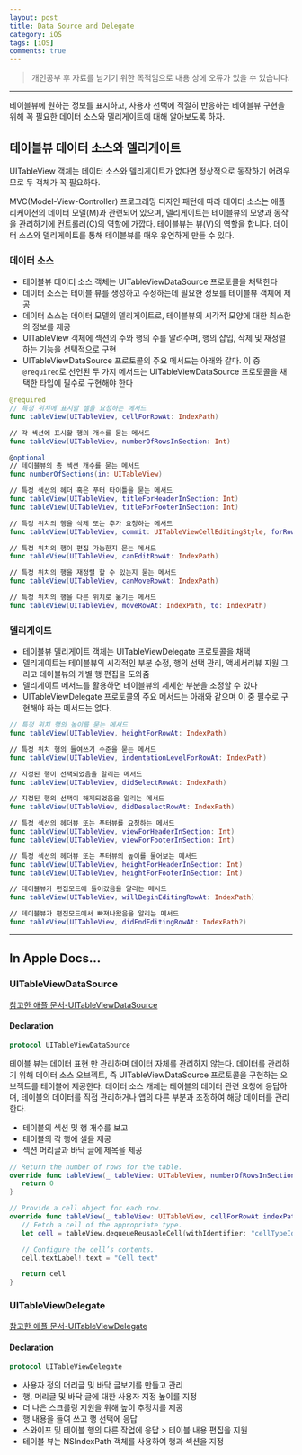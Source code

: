 ```yaml
---
layout: post
title: Data Source and Delegate
category: iOS
tags: [iOS]
comments: true
---
```


> 개인공부 후 자료를 남기기 위한 목적임으로 내용 상에 오류가 있을 수 있습니다.    

<hr>

테이블뷰에 원하는 정보를 표시하고, 사용자 선택에 적절히 반응하는 테이블뷰 구현을 위해 꼭 필요한 데이터 소스와 델리게이트에 대해 알아보도록 하자.


## 테이블뷰 데이터 소스와 델리게이트

UITableView 객체는 데이터 소스와 델리게이트가 없다면 정상적으로 동작하기 어려우므로 두 객체가 꼭 필요하다.

MVC(Model-View-Controller) 프로그래밍 디자인 패턴에 따라 데이터 소스는 애플리케이션의 데이터 모델(M)과 관련되어 있으며, 델리게이트는 테이블뷰의 모양과 동작을 관리하기에 컨트롤러(C)의 역할에 가깝다. 테이블뷰는 뷰(V)의 역할을 합니다. 데이터 소스와 델리게이트를 통해 테이블뷰를 매우 유연하게 만들 수 있다.


### 데이터 소스

- 테이블뷰 데이터 소스 객체는 UITableViewDataSource 프로토콜을 채택한다
- 데이터 소스는 테이블 뷰를 생성하고 수정하는데 필요한 정보를 테이블뷰 객체에 제공
- 데이터 소스는 데이터 모델의 델리게이트로, 테이블뷰의 시각적 모양에 대한 최소한의 정보를 제공
- UITableView 객체에 섹션의 수와 행의 수를 알려주며, 행의 삽입, 삭제 및 재정렬하는 기능을 선택적으로 구현
- UITableViewDataSource 프로토콜의 주요 메서드는 아래와 같다. 이 중 `@required`로 선언된 두 가지 메서드는 UITableViewDataSource 프로토콜을 채택한 타입에 필수로 구현해야 한다

```swift
@required
// 특정 위치에 표시할 셀을 요청하는 메서드
func tableView(UITableView, cellForRowAt: IndexPath)

// 각 섹션에 표시할 행의 개수를 묻는 메서드
func tableView(UITableView, numberOfRowsInSection: Int)

@optional
// 테이블뷰의 총 섹션 개수를 묻는 메서드
func numberOfSections(in: UITableView)

// 특정 섹션의 헤더 혹은 푸터 타이틀을 묻는 메서드
func tableView(UITableView, titleForHeaderInSection: Int)
func tableView(UITableView, titleForFooterInSection: Int)

// 특정 위치의 행을 삭제 또는 추가 요청하는 메서드
func tableView(UITableView, commit: UITableViewCellEditingStyle, forRowAt: IndexPath)

// 특정 위치의 행이 편집 가능한지 묻는 메서드
func tableView(UITableView, canEditRowAt: IndexPath)

// 특정 위치의 행을 재정렬 할 수 있는지 묻는 메서드
func tableView(UITableView, canMoveRowAt: IndexPath)

// 특정 위치의 행을 다른 위치로 옮기는 메서드
func tableView(UITableView, moveRowAt: IndexPath, to: IndexPath)
```


### 델리게이트

- 테이블뷰 델리게이트 객체는 UITableViewDelegate 프로토콜을 채택
- 델리게이트는 테이블뷰의 시각적인 부분 수정, 행의 선택 관리, 액세서리뷰 지원 그리고 테이블뷰의 개별 행 편집을 도와줌
- 델리게이트 메서드를 활용하면 테이블뷰의 세세한 부분을 조정할 수 있다
- UITableViewDelegate 프로토콜의 주요 메서드는 아래와 같으며 이 중 필수로 구현해야 하는 메서드는 없다.

```swift
// 특정 위치 행의 높이를 묻는 메서드
func tableView(UITableView, heightForRowAt: IndexPath)

// 특정 위치 행의 들여쓰기 수준을 묻는 메서드
func tableView(UITableView, indentationLevelForRowAt: IndexPath)

// 지정된 행이 선택되었음을 알리는 메서드
func tableView(UITableView, didSelectRowAt: IndexPath)

// 지정된 행의 선택이 해제되었음을 알리는 메서드
func tableView(UITableView, didDeselectRowAt: IndexPath)

// 특정 섹션의 헤더뷰 또는 푸터뷰를 요청하는 메서드
func tableView(UITableView, viewForHeaderInSection: Int)
func tableView(UITableView, viewForFooterInSection: Int)

// 특정 섹션의 헤더뷰 또는 푸터뷰의 높이를 물어보는 메서드
func tableView(UITableView, heightForHeaderInSection: Int)
func tableView(UITableView, heightForFooterInSection: Int)

// 테이블뷰가 편집모드에 들어갔음을 알리는 메서드
func tableView(UITableView, willBeginEditingRowAt: IndexPath)

// 테이블뷰가 편집모드에서 빠져나왔음을 알리는 메서드
func tableView(UITableView, didEndEditingRowAt: IndexPath?)
```


<hr>

## In Apple Docs...


### UITableViewDataSource

[참고한 애플 문서-UITableViewDataSource](https://developer.apple.com/documentation/uikit/uitableviewdatasource)

#### Declaration

```swift
protocol UITableViewDataSource
```

테이블 뷰는 데이터 표현 만 관리하며 데이터 자체를 관리하지 않는다. 데이터를 관리하기 위해 데이터 소스 오브젝트, 즉 UITableViewDataSource 프로토콜을 구현하는 오브젝트를 테이블에 제공한다. 데이터 소스 개체는 테이블의 데이터 관련 요청에 응답하며, 테이블의 데이터를 직접 관리하거나 앱의 다른 부분과 조정하여 해당 데이터를 관리한다.

- 테이블의 섹션 및 행 개수를 보고
- 테이블의 각 행에 셀을 제공
- 섹션 머리글과 바닥 글에 제목을 제공
<!-- - 테이블의 인덱스 구성(있는 경우) 기본 데이터를 변경해야하는 사용자 또는 테이블 시작 업데이트에 응답 -->

```swift
// Return the number of rows for the table.     
override func tableView(_ tableView: UITableView, numberOfRowsInSection section: Int) -> Int {
   return 0
}

// Provide a cell object for each row.
override func tableView(_ tableView: UITableView, cellForRowAt indexPath: IndexPath) -> UITableViewCell {
   // Fetch a cell of the appropriate type.
   let cell = tableView.dequeueReusableCell(withIdentifier: "cellTypeIdentifier", for: indexPath)

   // Configure the cell’s contents.
   cell.textLabel!.text = "Cell text"

   return cell
}
```


### UITableViewDelegate

[참고한 애플 문서-UITableViewDelegate](https://developer.apple.com/documentation/uikit/uitableviewdelegate)

#### Declaration

```swift
protocol UITableViewDelegate
```

- 사용자 정의 머리글 및 바닥 글보기를 만들고 관리
- 행, 머리글 및 바닥 글에 대한 사용자 지정 높이를 지정
- 더 나은 스크롤링 지원을 위해 높이 추정치를 제공
- 행 내용을 들여 쓰고 행 선택에 응답
- 스와이프 및 테이블 행의 다른 작업에 응답 > 테이블 내용 편집을 지원
- 테이블 뷰는 NSIndexPath 객체를 사용하여 행과 섹션을 지정
